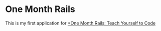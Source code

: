 # One Month Rails

This is my first application for
[*One Month Rails: Teach Yourself to Code](http://www.onemonthrails.com)
